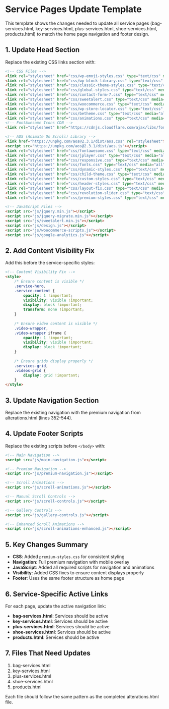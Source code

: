 # Service Pages Update Template

This template shows the changes needed to update all service pages (bag-services.html, key-services.html, plus-services.html, shoe-services.html, products.html) to match the home page navigation and footer design.

## 1. Update Head Section

Replace the existing CSS links section with:

```html
<!-- CSS Files -->
<link rel="stylesheet" href="css/wp-emoji-styles.css" type="text/css" media="all" />
<link rel="stylesheet" href="css/wp-block-library.css" type="text/css" media="all" />
<link rel="stylesheet" href="css/classic-theme-styles.css" type="text/css" media="all" />
<link rel="stylesheet" href="css/global-styles.css" type="text/css" media="all" />
<link rel="stylesheet" href="css/contact-form-7.css" type="text/css" media="all" />
<link rel="stylesheet" href="css/sweetalert.css" type="text/css" media="all" />
<link rel="stylesheet" href="css/woocommerce.css" type="text/css" media="all" />
<link rel="stylesheet" href="css/wp-store-locator.css" type="text/css" media="all" />
<link rel="stylesheet" href="css/betheme.css" type="text/css" media="all" />
<link rel="stylesheet" href="css/animations.css" type="text/css" media="all" />
<!-- FontAwesome Icons CDN -->
<link rel="stylesheet" href="https://cdnjs.cloudflare.com/ajax/libs/font-awesome/6.5.1/css/all.min.css" integrity="sha512-DTOQO9RWCH3ppGqcWaEA1BIZOC6xxalwEsw9c2QQeAIftl+Vegovlnee1c9QX4TctnWMn13TZye+giMm8e2LwA==" crossorigin="anonymous" referrerpolicy="no-referrer" />

<!-- AOS (Animate On Scroll) Library -->
<link href="https://unpkg.com/aos@2.3.1/dist/aos.css" rel="stylesheet">
<script src="https://unpkg.com/aos@2.3.1/dist/aos.js"></script>
<link rel="stylesheet" href="css/fontawesome.css" type="text/css" media="all" />
<link rel="stylesheet" href="css/jplayer.css" type="text/css" media="all" />
<link rel="stylesheet" href="css/responsive.css" type="text/css" media="all" />
<link rel="stylesheet" href="css/fonts.css" type="text/css" media="all" />
<link rel="stylesheet" href="css/dynamic-styles.css" type="text/css" media="all" />
<link rel="stylesheet" href="css/child-theme.css" type="text/css" media="all" />
<link rel="stylesheet" href="css/custom-styles.css" type="text/css" media="all" />
<link rel="stylesheet" href="css/header-styles.css" type="text/css" media="all" />
<link rel="stylesheet" href="css/layout-fix.css" type="text/css" media="all" />
<link rel="stylesheet" href="css/revolution-slider.css" type="text/css" media="all" />
<link rel="stylesheet" href="css/premium-styles.css" type="text/css" media="all" />

<!-- JavaScript Files -->
<script src="js/jquery.min.js"></script>
<script src="js/jquery-migrate.min.js"></script>
<script src="js/sweetalert.min.js"></script>
<script src="js/design.js"></script>
<script src="js/woocommerce-scripts.js"></script>
<script src="js/google-analytics.js"></script>
```

## 2. Add Content Visibility Fix

Add this before the service-specific styles:

```html
<!-- Content Visibility Fix -->
<style>
    /* Ensure content is visible */
    .service-hero,
    .service-content {
        opacity: 1 !important;
        visibility: visible !important;
        display: block !important;
        transform: none !important;
    }
    
    /* Ensure video content is visible */
    .video-wrapper,
    .video-wrapper iframe {
        opacity: 1 !important;
        visibility: visible !important;
        display: block !important;
    }
    
    /* Ensure grids display properly */
    .services-grid,
    .videos-grid {
        display: grid !important;
    }
</style>
```

## 3. Update Navigation Section

Replace the existing navigation with the premium navigation from alterations.html (lines 352-544).

## 4. Update Footer Scripts

Replace the existing scripts before `</body>` with:

```html
<!-- Main Navigation -->
<script src="js/main-navigation.js"></script>

<!-- Premium Navigation -->
<script src="js/premium-navigation.js"></script>

<!-- Scroll Animations -->
<script src="js/scroll-animations.js"></script>

<!-- Manual Scroll Controls -->
<script src="js/scroll-controls.js"></script>

<!-- Gallery Controls -->
<script src="js/gallery-controls.js"></script>

<!-- Enhanced Scroll Animations -->
<script src="js/scroll-animations-enhanced.js"></script>
```

## 5. Key Changes Summary

- **CSS**: Added `premium-styles.css` for consistent styling
- **Navigation**: Full premium navigation with mobile overlay
- **JavaScript**: Added all required scripts for navigation and animations
- **Visibility**: Added CSS fixes to ensure content displays properly
- **Footer**: Uses the same footer structure as home page

## 6. Service-Specific Active Links

For each page, update the active navigation link:
- **bag-services.html**: Services should be active
- **key-services.html**: Services should be active
- **plus-services.html**: Services should be active
- **shoe-services.html**: Services should be active
- **products.html**: Services should be active

## 7. Files That Need Updates

1. bag-services.html
2. key-services.html  
3. plus-services.html
4. shoe-services.html
5. products.html

Each file should follow the same pattern as the completed alterations.html file.
